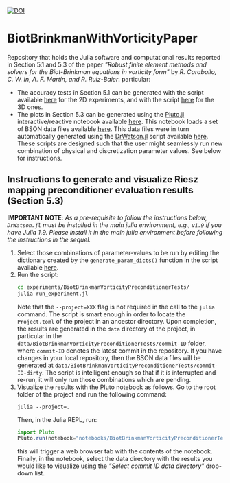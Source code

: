 

[![DOI](https://zenodo.org/badge/658182544.svg)](https://zenodo.org/badge/latestdoi/658182544)



# BiotBrinkmanWithVorticityPaper

Repository that holds the Julia software and computational results reported in Section 5.1 and 5.3 of the paper _"Robust finite element methods and solvers for the Biot-Brinkman equations in vorticity form"_ by _R. Caraballo, C. W. In, A. F. Martín, and R. Ruiz-Baier_. particular:

* The accuracy tests in Section 5.1 can be generated with the script available [here](https://github.com/amartinhuertas/BiotBrinkmanWithVorticityPaper.jl/blob/main/test/BiotBrinkman2DConvergenceTests.jl) for the 2D experiments, and with the script [here](https://github.com/amartinhuertas/BiotBrinkmanWithVorticityPaper.jl/blob/main/test/BiotBrinkman2DConvergenceTests.jl) for the 3D ones.
* The plots in Section 5.3 can be generated using the [Pluto.jl](https://github.com/fonsp/Pluto.jl) interactive/reactive notebook available [here](https://github.com/amartinhuertas/BiotBrinkmanWithVorticityPaper.jl/blob/main/notebooks/BiotBrinkmanVorticityPreconditionerTests.jl). This notebook loads a set of BSON data files available [here](https://github.com/amartinhuertas/BiotBrinkmanWithVorticityPaper.jl/tree/main/data/BiotBrinkmanVorticityPreconditionerTests/915f21471c248e0371a237cf7cd0d833904de63b). This data files were in turn automatically generated using the [DrWatson.jl](https://github.com/JuliaDynamics/DrWatson.jl) script available [here](https://github.com/amartinhuertas/BiotBrinkmanWithVorticityPaper.jl/blob/main/experiments/BiotBrinkmanVorticityPreconditionerTests/run_experiment.jl). These scripts are designed such that the user might seamlessly run new combination of physical and discretization parameter values. See below for instructions. 

## Instructions to generate and visualize Riesz mapping preconditioner evaluation results (Section 5.3)

**IMPORTANT NOTE**: _As a pre-requisite to follow the instructions below, `DrWatson.jl` must be installed in the main julia 
environment, e.g., `v1.9` if you have Julia 1.9. Please install it in the 
main julia environment before following the instructions in the sequel._

1. Select those combinations of parameter-values to be run by editing the dictionary created by the  `generate_param_dicts()` function in the script available [here]().
2. Run the script:  
   ```bash
   cd experiments/BiotBrinkmanVorticityPreconditionerTests/
   julia run_experiment.jl
   ```
   Note that the `--project=XXX` flag is not required in the call to the `julia` command. 
   The script is smart enough  in order to locate the `Project.toml` of the project in an ancestor directory. Upon completion, the results are generated in the `data` directory 
of the project, in particular in the `data/BiotBrinkmanVorticityPreconditionerTests/commit-ID` folder, where `commit-ID` denotes the latest commit in the repository. If you have changes in your local repository, then the BSON data files will be generated at `data/BiotBrinkmanVorticityPreconditionerTests/commit-ID-dirty`. The script is intelligent enough so that if it is interrupted and re-run, it will only run those combinations which are pending.
3. Visualize the results with the Pluto notebook as follows. Go to the root folder of the project and run the following command:
   ```
   julia --project=.
   ``` 
   Then, in the Julia REPL, run:
   ```julia
   import Pluto 
   Pluto.run(notebook="notebooks/BiotBrinkmanVorticityPreconditionerTests.jl") 
   ```
   this will trigger a web browser tab with the contents of the notebook. Finally, in the notebook, select the data directory with the results you would like to visualize using the _"Select commit ID data directory"_ drop-down list.
